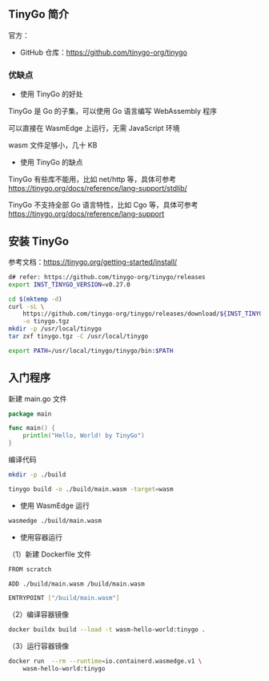 ## TinyGo 简介

官方：

- GitHub 仓库：<https://github.com/tinygo-org/tinygo>

### 优缺点

- 使用 TinyGo 的好处

TinyGo 是 Go 的子集，可以使用 Go 语言编写 WebAssembly 程序

可以直接在 WasmEdge 上运行，无需 JavaScript 环境

wasm 文件足够小，几十 KB

- 使用 TinyGo 的缺点

TinyGo 有些库不能用，比如 net/http 等，具体可参考 https://tinygo.org/docs/reference/lang-support/stdlib/

TinyGo 不支持全部 Go 语言特性，比如 Cgo 等，具体可参考 https://tinygo.org/docs/reference/lang-support

## 安装 TinyGo

参考文档：<https://tinygo.org/getting-started/install/>

```bash
d# refer: https://github.com/tinygo-org/tinygo/releases
export INST_TINYGO_VERSION=v0.27.0

cd $(mktemp -d)
curl -sL \
    https://github.com/tinygo-org/tinygo/releases/download/${INST_TINYGO_VERSION}/tinygo${INST_TINYGO_VERSION/v/}.linux-amd64.tar.gz \
    -o tinygo.tgz
mkdir -p /usr/local/tinygo
tar zxf tinygo.tgz -C /usr/local/tinygo

export PATH=/usr/local/tinygo/tinygo/bin:$PATH
```

## 入门程序

新建 main.go 文件

```go
package main

func main() {
	println("Hello, World! by TinyGo")
}

```

编译代码

```bash
mkdir -p ./build

tinygo build -o ./build/main.wasm -target=wasm
```

- 使用 WasmEdge 运行

```bash
wasmedge ./build/main.wasm
```

- 使用容器运行

（1）新建 Dockerfile 文件

```bash
FROM scratch

ADD ./build/main.wasm /build/main.wasm

ENTRYPOINT ["/build/main.wasm"]
```

（2）编译容器镜像

```bash
docker buildx build --load -t wasm-hello-world:tinygo .
```

（3）运行容器镜像

```bash
docker run  --rm --runtime=io.containerd.wasmedge.v1 \
    wasm-hello-world:tinygo
```

